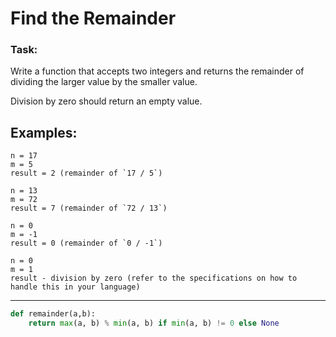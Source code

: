 # Find the Remainder

### Task:
Write a function that accepts two integers and returns the remainder of dividing the larger value by the smaller value.

Division by zero should return an empty value.

## Examples:
```
n = 17
m = 5
result = 2 (remainder of `17 / 5`)

n = 13
m = 72
result = 7 (remainder of `72 / 13`)

n = 0
m = -1
result = 0 (remainder of `0 / -1`)

n = 0
m = 1
result - division by zero (refer to the specifications on how to handle this in your language)
```

---

```py
def remainder(a,b):
    return max(a, b) % min(a, b) if min(a, b) != 0 else None
```

